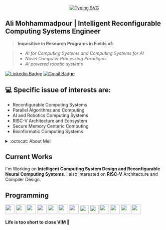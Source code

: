 
<p align="center"> <a href="https://git.io/typing-svg"><img src="https://readme-typing-svg.demolab.com?font=Oswald&size=28&duration=1000&pause=1000&color=757575&width=435&lines=Life+is+too+short+to+close+VIM!;Therefore%2C+Live+in+it." alt="Typing SVG" /></a>
 </p>

## Ali Mohhammadpour | Intelligent Reconfigurable Computing Systems Engineer

> **Inquisitive in Research Programs in Fields of:**

> * *AI for Computing Systems and Computing Systems for AI*
> * *Novel Computer Processing Paradigms*
> * *AI powered robotic systems*


[![Linkedin Badge](https://img.shields.io/badge/Linkedin-aliemo-blue?style=flat-square&logo=linkedin&logoColor=white)](https://linkedin.com/in/aliemo) 
[![Gmail Badge](https://img.shields.io/badge/mail-aliemohammadpour-red?style=flat-square&logo=Gmail&logoColor=white&link=mailto:aliemohammadpour@gmail.com)](mailto:aliemohammadpour@gmail.com)

## :computer: Specific issue of interests are:
* Reconfigurable Computing Systems
* Parallel Algorithms and Computing
* AI and Robotics Computing Systems
* RISC-V Architecture and Ecosystem
* Secure Memory Centeric Computing
* Bioinformatic Computing Systems


<details>
<summary>:octocat: About Me!</summary>

![Top Langs](https://github-readme-stats.vercel.app/api/top-langs/?username=aliemo&layout=compact&hide=css,html)

![Ali's Github Stats](https://github-readme-stats.vercel.app/api?username=aliemo&count_private=true&show_icons=true&theme=monokai&hide=[%22issues%22])

</details>

## Current Works
I'm Working on **Intelligent Computing System Design and Reconfigurable Neural Computing Systems**. I also interested on **RISC-V** Architecture and Compiler Design.

## Programming
<img src = 'https://github.com/alimpk/raw/blob/main/logo/tech/c.svg' width='30'/> <img src = 'https://github.com/alimpk/raw/blob/main/logo/tech/cpp.svg' width='30'/> <img src = 'https://github.com/alimpk/raw/blob/main/logo/tech/python2.png' height='30'/> <img src = 'https://github.com/alimpk/raw/blob/main/logo/tech/git.svg' width='30'/> <img src='https://github.com/alimpk/raw/blob/main/logo/tech/qt2016.png' height=30> <img src='https://github.com/alimpk/raw/blob/main/logo/tech/cuda.png' height=30> <img src='https://github.com/alimpk/raw/blob/main/logo/tech/opencl.svg' height=30> <img src='https://github.com/alimpk/raw/blob/main/logo/tech/openmp.png' height=28> <img src='https://github.com/alimpk/raw/blob/main/logo/tech/systemverilog.png' height=28> <img src='https://github.com/alimpk/raw/blob/main/logo/tech/vivado.png' height=30> <img src='https://github.com/alimpk/raw/blob/main/logo/tech/quartusprime.png' height=30> <img src='https://github.com/alimpk/raw/blob/main/logo/tech/openvino.png' height=30> <img src='https://github.com/alimpk/raw/blob/main/logo/tech/onnx_logo_main.png' height=30>
 
**Life is too short to close VIM 🤔**
